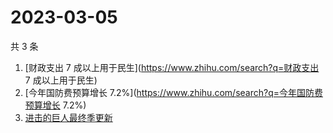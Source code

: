 # 2023-03-05

共 3 条

<!-- BEGIN -->
<!-- 最后更新时间 Sun Mar 05 2023 17:04:20 GMT+0800 (China Standard Time) -->

1. [财政支出 7 成以上用于民生](https://www.zhihu.com/search?q=财政支出 7
   成以上用于民生)
1. [今年国防费预算增长 7.2%](https://www.zhihu.com/search?q=今年国防费预算增长
   7.2%)
1. [进击的巨人最终季更新](https://www.zhihu.com/search?q=进击的巨人最终季更新)

<!-- END -->
